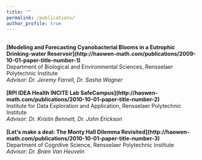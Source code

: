 ```yaml
---
title: ""
permalink: /publications/
author_profile: true
---
```

<br>
<b>[Modeling and Forecasting Cyanobacterial Blooms in a Eutrophic Drinking-water Reservoir](http://haowen-math.com/publications/2009-10-01-paper-title-number-1)</b> <br>
Department of Biological and Environmental Sciences, Rensselaer Polytechnic Institute
<br>
<i>Advisor: Dr. Jeremy Farrell, Dr. Sasha Wagner</i>
<br>

<br>
<b>[RPI IDEA Health INCITE Lab SafeCampus](http://haowen-math.com/publications/2010-10-01-paper-title-number-2)</b> <br>
Institute for Data Exploration and Application, Rensselaer Polytechnic Institute
<br>
<i>Advisor: Dr. Kristin Bennett, Dr. John Erickson</i>
<br>

<br>
<b>[Let’s make a deal: The Monty Hall Dilemma Revisited](http://haowen-math.com/publications/2010-10-01-paper-title-number-3)</b> <br>
Department of Cognitive Science, Rensselaer Polytechnic Institute
<br>
<i>Advisor: Dr. Bram Van Heuveln</i>
<br>

